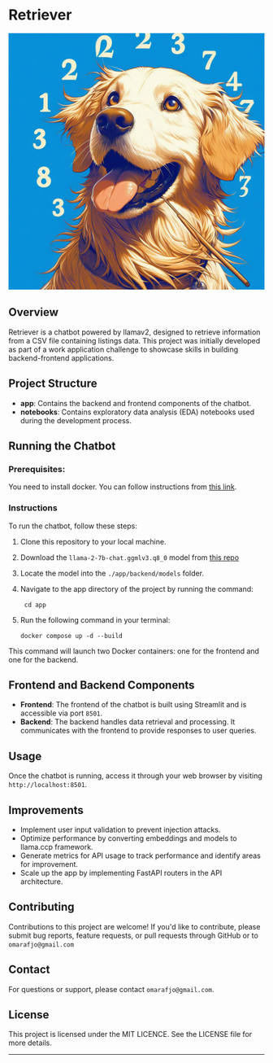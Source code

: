 # Retriever

![Retriever](./app/frontend/props/retriever.jpeg)


## Overview

Retriever is a chatbot powered by llamav2, designed to retrieve information from a CSV file containing listings data.
This project was initially developed as part of a work application challenge to
showcase skills in building backend-frontend applications.

## Project Structure

- **app**: Contains the backend and frontend components of the chatbot.
- **notebooks**: Contains exploratory data analysis (EDA) notebooks used during the development process.

## Running the Chatbot

### Prerequisites:
You need to install docker. You can follow instructions from [this link](https://docs.docker.com/engine/install/).

### Instructions
To run the chatbot, follow these steps:

1. Clone this repository to your local machine.
2. Download the ``llama-2-7b-chat.ggmlv3.q8_0`` model from [this repo](https://huggingface.co/TheBloke/Llama-2-7B-Chat-GGUF/tree/main)
3. Locate the model into the ``./app/backend/models`` folder.
2. Navigate to the app directory of the project by running the command:
   ```
    cd app
    ```
3. Run the following command in your terminal:

   ```
   docker compose up -d --build
   ```

This command will launch two Docker containers: one for the frontend and one for the backend.

## Frontend and Backend Components

- **Frontend**: The frontend of the chatbot is built using Streamlit and is accessible via port `8501`.
- **Backend**: The backend handles data retrieval and processing.
  It communicates with the frontend to provide responses to user queries.

## Usage

Once the chatbot is running, access it through your web browser by visiting `http://localhost:8501`.

## Improvements

- Implement user input validation to prevent injection attacks.
- Optimize performance by converting embeddings and models to llama.ccp framework.
- Generate metrics for API usage to track performance and identify areas for improvement.
- Scale up the app by implementing FastAPI routers in the API architecture.

## Contributing

Contributions to this project are welcome! If you'd like to contribute, please submit bug reports, 
feature requests, or pull requests through GitHub or to ``omarafjo@gmail.com``

## Contact

For questions or support, please contact ``omarafjo@gmail.com``.

## License

This project is licensed under the MIT LICENCE. See the LICENSE file for more details.

---


